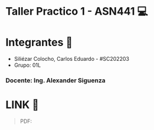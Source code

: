 # Taller Practico 1 - ASN441 💻


# Integrantes 👤

- Siliézar Colocho, Carlos Eduardo - #SC202203
- Grupo: 01L

### Docente: Ing. Alexander Siguenza

# LINK 🔗

> PDF: 
